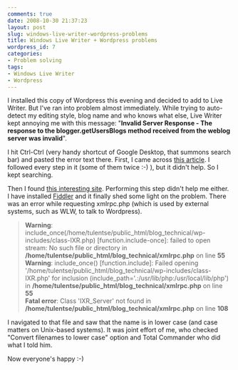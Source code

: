 ```yaml
---
comments: true
date: 2008-10-30 21:37:23
layout: post
slug: windows-live-writer-wordpress-problems
title: Windows Live Writer + Wordpress problems
wordpress_id: 7
categories:
- Problem solving
tags:
- Windows Live Writer
- Wordpress
---
```


I installed this copy of Wordpress this evening and decided to add to Live Writer. But I've ran into problem almost immediately. While trying to auto-detect my editing style, blog name and who knows what else, Live Writer kept annoying me with this message: "**Invalid Server Response - The response to the blogger.getUsersBlogs method received from the weblog server was invalid**".

I hit Ctrl-Ctrl (very handy shortcut of Google Desktop, that summons search bar) and pasted the error text there. First, I came across [this article](http://kannan.jumbledthoughts.com/index.php/windows-live-writer-problems-with-wordpress-how-to-fix/). I followed every step in it (some of them twice :-) ), but it didn't help. So I kept searching.

Then I found [this interesting site](http://wlwplugins.com/how-to-fix-invalid-bloggergetusersblogs-method-response.php). Performing this step didn't help me either. I have installed [Fiddler](http://www.fiddlertool.com/fiddler/) and it finally shed some light on the problem. There was an error while requesting xmlrpc.php (which is used by external systems, such as WLW, to talk to Wordpress).

>   
> 
> **Warning**: include_once(/home/tulentse/public_html/blog_technical/wp-includes/class-IXR.php) [function.include-once]: failed to open stream: No such file or directory in **/home/tulentse/public_html/blog_technical/xmlrpc.php** on line **55**        
**Warning**: include_once() [function.include]: Failed opening '/home/tulentse/public_html/blog_technical/wp-includes/class-IXR.php' for inclusion (include_path='.:/usr/lib/php:/usr/local/lib/php') in **/home/tulentse/public_html/blog_technical/xmlrpc.php** on line **55**        
**Fatal error**: Class 'IXR_Server' not found in **/home/tulentse/public_html/blog_technical/xmlrpc.php** on line **108**

I navigated to that file and saw that the name is in lower case (and case matters on Unix-based systems). It was joint effort of me, who checked "Convert filenames to lower case" option and Total Commander who did what I told him.

Now everyone's happy :-)
